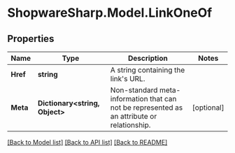 # ShopwareSharp.Model.LinkOneOf

## Properties

Name | Type | Description | Notes
------------ | ------------- | ------------- | -------------
**Href** | **string** | A string containing the link&#39;s URL. | 
**Meta** | **Dictionary&lt;string, Object&gt;** | Non-standard meta-information that can not be represented as an attribute or relationship. | [optional] 

[[Back to Model list]](../README.md#documentation-for-models) [[Back to API list]](../README.md#documentation-for-api-endpoints) [[Back to README]](../README.md)

